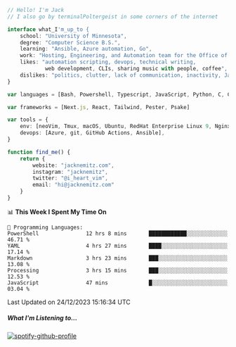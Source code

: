 ```typescript
// Hello! I'm Jack
// I also go by terminalPoltergeist in some corners of the internet

interface what_I'm_up_to {
    school: "University of Minnesota",
    degree: "Computer Science B.S.",
    learning: "Ansible, Azure automation, Go",
    work: "Hosting, Engineering, and Automation team for the Office of Information Technology at UMN",
    likes: "automation scripting, devops, technical writing,
            web development, CLIs, sharing music with people, coffee",
    dislikes: "politics, clutter, lack of communication, inactivity, Java",
}

var languages = [Bash, Powershell, Typescript, JavaScript, Python, C, C++]

var frameworks = [Next.js, React, Tailwind, Pester, Psake]

var tools = {
    env: [neoVim, Tmux, macOS, Ubuntu, RedHat Enterprise Linux 9, Nginx, DigitalOcean, Cloudflare],
    devops: [Azure, git, GitHub Actions, Ansible],
}

function find_me() {
    return {
        website: "jacknemitz.com",
        instagram: "jacknemitz",
        twitter: "@i_heart_vim",
        email: "hi@jacknemitz.com"
    }
}
```

<!--START_SECTION:waka-->
📊 **This Week I Spent My Time On** 

```text
💬 Programming Languages: 
PowerShell               12 hrs 8 mins       ████████████░░░░░░░░░░░░░   46.71 % 
YAML                     4 hrs 27 mins       ████░░░░░░░░░░░░░░░░░░░░░   17.14 % 
Markdown                 3 hrs 23 mins       ███░░░░░░░░░░░░░░░░░░░░░░   13.08 % 
Processing               3 hrs 15 mins       ███░░░░░░░░░░░░░░░░░░░░░░   12.53 % 
JavaScript               47 mins             █░░░░░░░░░░░░░░░░░░░░░░░░   03.04 % 
```


 Last Updated on 24/12/2023 15:16:34 UTC
<!--END_SECTION:waka-->

##### What I'm Listening to...

[![spotify-github-profile](https://spotify-github-profile.vercel.app/api/view?uid=jack.nemitz&cover_image=true&show_offline=true&bar_color=53b14f&bar_color_cover=false&background_color=121212FF)](https://spotify-github-profile.vercel.app/api/view?uid=jack.nemitz&redirect=true)

